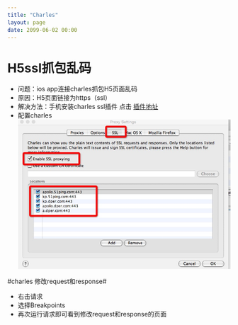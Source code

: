 ```yaml
---
title: "Charles"
layout: page
date: 2099-06-02 00:00
---
```


# H5ssl抓包乱码 #

* 问题：ios app连接charles抓包H5页面乱码
* 原因：H5页面链接为https（ssl）
* 解决方法：手机安装charles ssl插件
         点击  [插件地址](http://www.charlesproxy.com/assets/legacy-ssl/charles.crt)
* 配置charles
![charlesssl](/attach/charlesssl.png)

#charles 修改request和response#

* 右击请求
* 选择Breakpoints
* 再次运行请求即可看到修改request和response的页面

